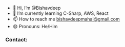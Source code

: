 - 👋 Hi, I’m @Bishavdeep
- 🌱 I’m currently learning C-Sharp, AWS, React
- 📫 How to reach me bishavdeepmahal@gmail.com
- 😄 Pronouns: He/Him

<!---
Bishavdeep/Bishavdeep is a ✨ special ✨ repository because its `README.md` (this file) appears on your GitHub profile.
You can click the Preview link to take a look at your changes.
--->

<h3 align="left">Contact:</h3>
<p align="left"><a href="https://www.linkedin.com/in/bishavdeep-mahal-648a53268/" target="_blank"></a></p>  
